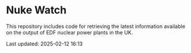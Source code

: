 # Nuke Watch

This repository includes code for retrieving the latest information available on the output of EDF nuclear power plants in the UK.

Last updated: 2025-02-12 16:13